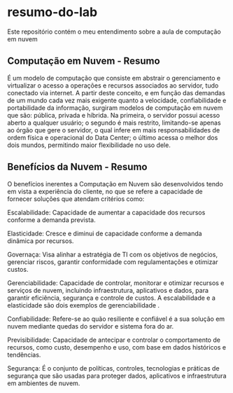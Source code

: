 # resumo-do-lab
Este repositório contém o meu entendimento sobre a aula de computação em nuvem

## Computação em Nuvem - Resumo
  É um modelo de computação que consiste em abstrair o gerenciamento e virtualizar o acesso a operações e recursos associados ao servidor, tudo conectado via internet. A partir deste conceito, e em função das demandas de um mundo cada vez mais exigente quanto a velocidade, confiabilidade e portabilidade da informação, surgiram modelos de computação em nuvem que são: pública, privada e híbrida. Na primeira, o servidor possui acesso aberto a qualquer usuário; o segundo é mais restrito, limitando-se apenas ao órgão que gere o servidor, o qual infere em mais responsabilidades de ordem física e operacional do Data Center; o último acessa o melhor dos dois mundos, permitindo maior flexibilidade no uso dele.

## Benefícios da Nuvem - Resumo
  O benefícios inerentes a Computação em Nuvem são desenvolvidos tendo em vista a experiência do cliente, no que se refere a capacidade de fornecer soluções que atendam critérios como: 

  Escalabilidade: Capacidade de aumentar a capacidade dos recursos conforme a demanda prevista.
  
  Elasticidade: Cresce e diminui de capacidade conforme a demanda dinâmica por recursos.
  
  Governaça: Visa alinhar a estratégia de TI com os objetivos de negócios, gerenciar riscos, garantir conformidade com regulamentações e otimizar custos. 
  
  Gerenciabilidade: Capacidade de controlar, monitorar e otimizar recursos e serviços de nuvem, incluindo infraestrutura, aplicativos e dados, para garantir eficiência, segurança e controle de custos. A escalabilidade e a elasticidade são dois exemplos de gerenciabilidade .
  
  Confiabilidade: Refere-se ao quão resiliente e confiável é a sua solução em nuvem mediante quedas do servidor e sistema fora do ar.
  
  Previsibilidade: Capacidade de antecipar e controlar o comportamento de recursos, como custo, desempenho e uso, com base em dados históricos e tendências.
  
  Segurança: É o conjunto de políticas, controles, tecnologias e práticas de segurança que são usadas para proteger dados, aplicativos e infraestrutura em ambientes de nuvem.
  

